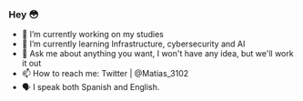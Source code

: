 ### Hey 😳

- 🔭 I’m currently working on my studies
- 🌱 I’m currently learning Infrastructure, cybersecurity and AI
- 💬 Ask me about anything you want, I won't have any idea, but we'll work it out
- 📫 How to reach me: Twitter | @Matias_3102
- 🗣️ I speak both Spanish and English.
